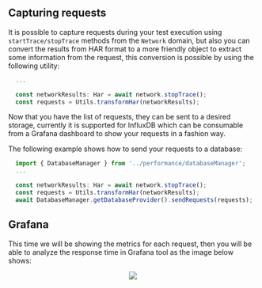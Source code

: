 ## Capturing requests

It is possible to capture requests during your test execution using `startTrace/stopTrace` methods from the `Network` domain, but also you can convert the results
from HAR format to a more friendly object to extract some information from the request, this conversion is possible by using the following utility:

```js
  ...

  const networkResults: Har = await network.stopTrace();
  const requests = Utils.transformHar(networkResults);

```

Now that you have the list of requests, they can be sent to a desired storage, currently it is supported for InfluxDB which can be consumable from a Grafana dashboard to show your requests in a fashion way.

The following example shows how to send your requests to a database:

```js
  import { DatabaseManager } from '../performance/databaseManager';
  ...

  const networkResults: Har = await network.stopTrace();
  const requests = Utils.transformHar(networkResults);
  await DatabaseManager.getDatabaseProvider().sendRequests(requests);

```

## Grafana

This time we will be showing the metrics for each request, then you will be able to analyze the response time in Grafana tool as the image below shows:

<p align="center">
  <img src="../images/grafana_request_time.png" />
</p>
